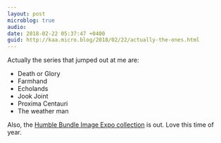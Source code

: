 ```yaml
---
layout: post
microblog: true
audio: 
date: 2018-02-22 05:37:47 +0400
guid: http://kaa.micro.blog/2018/02/22/actually-the-ones.html
---
```

Actually the series that jumped out at me are:

- Death or Glory
- Farmhand 
- Echolands 
- Jook Joint 
- Proxima Centauri
- The weather man

Also, the [Humble Bundle Image Expo collection](https://www.humblebundle.com/books/image-expo-comics?linkID=&mcID=102:5a8dbeef9eb829013ee8e9f8:ot:56e30253733462ca897cfdee:1&utm_source=Humble) is out. Love this time of year.
